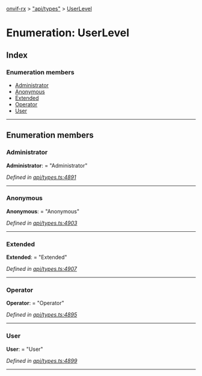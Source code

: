 [onvif-rx](../README.md) > ["api/types"](../modules/_api_types_.md) > [UserLevel](../enums/_api_types_.userlevel.md)

# Enumeration: UserLevel

## Index

### Enumeration members

* [Administrator](_api_types_.userlevel.md#administrator)
* [Anonymous](_api_types_.userlevel.md#anonymous)
* [Extended](_api_types_.userlevel.md#extended)
* [Operator](_api_types_.userlevel.md#operator)
* [User](_api_types_.userlevel.md#user)

---

## Enumeration members

<a id="administrator"></a>

###  Administrator

**Administrator**:  = "Administrator"

*Defined in [api/types.ts:4891](https://github.com/patrickmichalina/onvif-rx/blob/034e4d6/src/api/types.ts#L4891)*

___
<a id="anonymous"></a>

###  Anonymous

**Anonymous**:  = "Anonymous"

*Defined in [api/types.ts:4903](https://github.com/patrickmichalina/onvif-rx/blob/034e4d6/src/api/types.ts#L4903)*

___
<a id="extended"></a>

###  Extended

**Extended**:  = "Extended"

*Defined in [api/types.ts:4907](https://github.com/patrickmichalina/onvif-rx/blob/034e4d6/src/api/types.ts#L4907)*

___
<a id="operator"></a>

###  Operator

**Operator**:  = "Operator"

*Defined in [api/types.ts:4895](https://github.com/patrickmichalina/onvif-rx/blob/034e4d6/src/api/types.ts#L4895)*

___
<a id="user"></a>

###  User

**User**:  = "User"

*Defined in [api/types.ts:4899](https://github.com/patrickmichalina/onvif-rx/blob/034e4d6/src/api/types.ts#L4899)*

___

